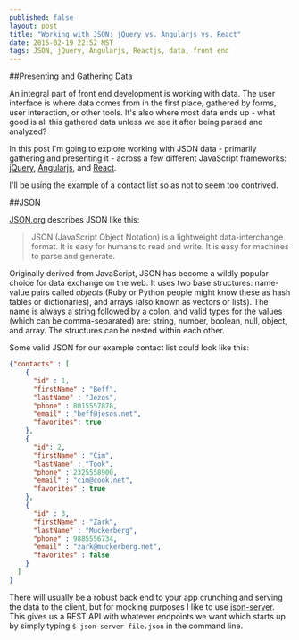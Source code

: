 ```yaml
---
published: false
layout: post
title: "Working with JSON: jQuery vs. Angularjs vs. React"
date: 2015-02-19 22:52 MST
tags: JSON, jQuery, Angularjs, Reactjs, data, front end
---
```

##Presenting and Gathering Data

An integral part of front end development is working with data. The user interface is where data comes from in the first place, gathered by forms, user interaction, or other tools. It's also where most data ends up - what good is all this gathered data unless we see it after being parsed and analyzed?

In this post I'm going to explore working with JSON data - primarily gathering and presenting it - across a few different JavaScript frameworks: [jQuery](http://jquery.com/), [Angularjs](https://angularjs.org/), and [React](http://facebook.github.io/react/).

I'll be using the example of a contact list so as not to seem too contrived.

##JSON

[JSON.org](http://json.org) describes JSON like this:

>JSON (JavaScript Object Notation) is a lightweight data-interchange format. It is easy for humans to read and write. It is easy for machines to parse and generate.

Originally derived from JavaScript, JSON has become a wildly popular choice for data exchange on the web. It uses two base structures: name-value pairs called <em>objects</em> (Ruby or Python people might know these as hash tables or dictionaries), and arrays (also known as vectors or lists). The name is always a string followed by a colon, and valid types for the values (which can be comma-separated) are: string, number, boolean, null, object, and array. The structures can be nested within each other.

Some valid JSON for our example contact list could look like this:

```json
{"contacts" : [
    {
      "id" : 1,
      "firstName" : "Beff",
      "lastName" : "Jezos",
      "phone" : 8015557878,
      "email" : "beff@jesos.net",
      "favorites": true
    },
    {
      "id": 2,
      "firstName" : "Cim",
      "lastName" : "Took",
      "phone" : 2325558900,
      "email" : "cim@cook.net",
      "favorites" : true
    },
    {
      "id" : 3,
      "firstName" : "Zark",
      "lastName" : "Muckerberg",
      "phone" : 9885556734,
      "email" : "zark@muckerberg.net",
      "favorites" : false
    }
  ]
}
```

There will usually be a robust back end to your app crunching and serving the data to the client, but for mocking purposes I like to use [json-server](https://github.com/typicode/json-server). This gives us a REST API with whatever endpoints we want which starts up by simply typing ```$ json-server file.json``` in the command line.


